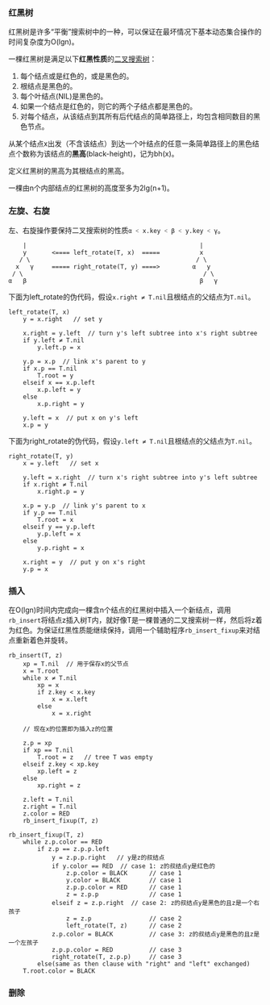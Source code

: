 ### 红黑树

红黑树是许多“平衡”搜索树中的一种，可以保证在最坏情况下基本动态集合操作的时间复杂度为O(lgn)。

一棵红黑树是满足以下**红黑性质**的[二叉搜索树](https://github.com/mapan1984/Toys/tree/master/tree/binary_search)：
1. 每个结点或是红色的，或是黑色的。
2. 根结点是黑色的。
3. 每个叶结点(NIL)是黑色的。
4. 如果一个结点是红色的，则它的两个子结点都是黑色的。
5. 对每个结点，从该结点到其所有后代结点的简单路径上，均包含相同数目的黑色节点。

从某个结点x出发（不含该结点）到达一个叶结点的任意一条简单路径上的黑色结点个数称为该结点的**黑高**(black-height)，记为bh(x)。

定义红黑树的黑高为其根结点的黑高。

一棵由n个内部结点的红黑树的高度至多为2lg(n+1)。

### 左旋、右旋

左、右旋操作要保持二叉搜索树的性质`α ˂ x.key ˂ β ˂ y.key ˂ γ`。

```
    |                                                |
    y       <==== left_rotate(T, x)  =====           x
   / \                                              / \
  x   γ     ===== right_rotate(T, y) ====>         α   y
 / \                                                  / \
α   β                                                β   γ
```

下面为left_rotate的伪代码，假设`x.right ≠ T.nil`且根结点的父结点为`T.nil`。

```
left_rotate(T, x)
    y = x.right   // set y

    x.right = y.left  // turn y's left subtree into x's right subtree
    if y.left ≠ T.nil
        y.left.p = x

    y.p = x.p  // link x's parent to y
    if x.p == T.nil
        T.root = y
    elseif x == x.p.left
        x.p.left = y
    else
        x.p.right = y

    y.left = x  // put x on y's left
    x.p = y
```

下面为right_rotate的伪代码，假设`y.left ≠ T.nil`且根结点的父结点为`T.nil`。

```
right_rotate(T, y)
    x = y.left   // set x

    y.left = x.right  // turn x's right subtree into y's left subtree
    if x.right ≠ T.nil
        x.right.p = y

    x.p = y.p  // link y's parent to x
    if y.p == T.nil
        T.root = x
    elseif y == y.p.left
        y.p.left = x
    else
        y.p.right = x

    x.right = y  // put y on x's right
    y.p = x
```

### 插入

在O(lgn)时间内完成向一棵含n个结点的红黑树中插入一个新结点，调用`rb_insert`将结点z插入树T内，就好像T是一棵普通的二叉搜索树一样，然后将z着为红色。为保证红黑性质能继续保持，调用一个辅助程序`rb_insert_fixup`来对结点重新着色并旋转。

```
rb_insert(T, z)
    xp = T.nil  // 用于保存x的父节点
    x = T.root
    while x ≠ T.nil
        xp = x
        if z.key < x.key
            x = x.left
        else
            x = x.right

    // 现在x的位置即为插入z的位置

    z.p = xp
    if xp == T.nil
        T.root = z   // tree T was empty
    elseif z.key < xp.key
        xp.left = z
    else
        xp.right = z

    z.left = T.nil
    z.right = T.nil
    z.color = RED
    rb_insert_fixup(T, z)
```

```
rb_insert_fixup(T, z)
    while z.p.color == RED
        if z.p == z.p.p.left
            y = z.p.p.right   // y是z的叔结点
            if y.color == RED  // case 1: z的叔结点y是红色的
                z.p.color = BLACK      // case 1
                y.color = BLACK        // case 1
                z.p.p.color = RED      // case 1
                z = z.p.p              // case 1
            elseif z = z.p.right  // case 2: z的叔结点y是黑色的且z是一个右孩子
                z = z.p                // case 2
                left_rotate(T, z)      // case 2
            z.p.color = BLACK          // case 3: z的叔结点y是黑色的且z是一个左孩子
            z.p.p.color = RED          // case 3
            right_rotate(T, z.p.p)     // case 3
        else(same as then clause with "right" and "left" exchanged)
    T.root.color = BLACK
```

### 删除
